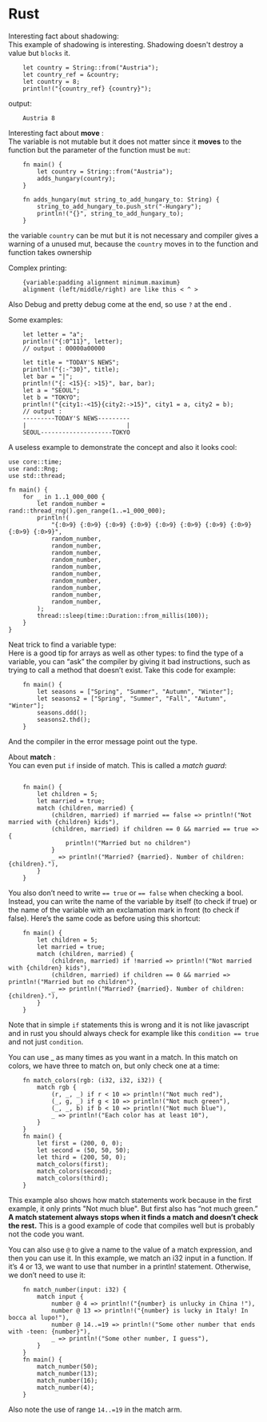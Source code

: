 # Rust
Interesting fact about shadowing: <br/>
This example of shadowing is interesting. Shadowing doesn't destroy a value but `blocks` it.
```
    let country = String::from("Austria");
    let country_ref = &country;
    let country = 8;
    println!("{country_ref} {country}");
```
output:
```
    Austria 8
```

Interesting fact about **move** : <br />
The variable is not mutable but it does not matter since it **moves** to
the function but the parameter of the function must be `mut`:
```
    fn main() {
        let country = String::from("Austria");
        adds_hungary(country);
    }

    fn adds_hungary(mut string_to_add_hungary_to: String) {
        string_to_add_hungary_to.push_str("-Hungary");
        println!("{}", string_to_add_hungary_to);
    }
```
the variable `country` can be mut but it is not necessary and compiler gives a warning of a unused mut, 
because the `country` moves in to the function and function takes ownership

Complex printing:
```
    {variable:padding alignment minimum.maximum}
    alignment (left/middle/right) are like this < ^ >
```
Also Debug and pretty debug come at the end, so use `?` at the end .

Some examples:
```
    let letter = "a";
    println!("{:0^11}", letter);
    // output : 00000a00000

    let title = "TODAY'S NEWS";
    println!("{:-^30}", title);
    let bar = "|";
    println!("{: <15}{: >15}", bar, bar);
    let a = "SEOUL";
    let b = "TOKYO";
    println!("{city1:-<15}{city2:->15}", city1 = a, city2 = b);
    // output : 
    ---------TODAY'S NEWS---------
    |                            |
    SEOUL--------------------TOKYO
```

A useless example to demonstrate the concept and also it looks cool:
```
use core::time;
use rand::Rng;
use std::thread;

fn main() {
    for _ in 1..1_000_000 {
        let random_number = rand::thread_rng().gen_range(1..=1_000_000);
        println!(
            "{:0>9} {:0>9} {:0>9} {:0>9} {:0>9} {:0>9} {:0>9} {:0>9} {:0>9} {:0>9}",
            random_number,
            random_number,
            random_number,
            random_number,
            random_number,
            random_number,
            random_number,
            random_number,
            random_number,
            random_number,
        );
        thread::sleep(time::Duration::from_millis(100));
    }
}
```

Neat trick to find a variable type: <br/>
Here is a good tip for arrays as well as other types: to find the type of a variable, you
can “ask” the compiler by giving it bad instructions, such as trying to call a method
that doesn’t exist. Take this code for example:
```
    fn main() {
        let seasons = ["Spring", "Summer", "Autumn", "Winter"];
        let seasons2 = ["Spring", "Summer", "Fall", "Autumn", "Winter"];
        seasons.ddd();
        seasons2.thd();
    }
```
And the compiler in the error message point out the type.

About **match** : <br/>
You can even put `if` inside of match. This is called a *match guard*:
```

    fn main() {
        let children = 5;
        let married = true;
        match (children, married) {
            (children, married) if married == false => println!("Not married with {children} kids"),
            (children, married) if children == 0 && married == true => {
                println!("Married but no children")
            }
            _ => println!("Married? {married}. Number of children: {children}."),
        }
    }
```

You also don’t need to write `== true` or `== false` when checking a bool. Instead, you can write the name of the 
variable by itself (to check if true) or the name of the variable with an exclamation mark in front (to check if false). 
Here’s the same code as before using this shortcut:
```
    fn main() {
        let children = 5;
        let married = true;
        match (children, married) {
            (children, married) if !married => println!("Not married with {children} kids"),
            (children, married) if children == 0 && married => println!("Married but no children"),
            _ => println!("Married? {married}. Number of children: {children}."),
        }
    }
```
Note that in simple `if` statements this is wrong and it is not like javascript and in rust you should always check
for example like this `condition == true` and not just `condition`. <br/>

You can use _ as many times as you want in a match. In this match on colors, we have three to match on, but only 
check one at a time:
```
    fn match_colors(rgb: (i32, i32, i32)) {
        match rgb {
            (r, _, _) if r < 10 => println!("Not much red"),
            (_, g, _) if g < 10 => println!("Not much green"),
            (_, _, b) if b < 10 => println!("Not much blue"),
            _ => println!("Each color has at least 10"),
        }
    }
    fn main() {
        let first = (200, 0, 0);
        let second = (50, 50, 50);
        let third = (200, 50, 0);
        match_colors(first);
        match_colors(second);
        match_colors(third);
    }
```

This example also shows how match statements work because in the first example, it only prints "Not much blue". But 
first also has “not much green.” **A match statement always stops when it finds a match and doesn’t check the rest.** 
This is a good example of code that compiles well but is probably not the code you want.<br/>

You can also use `@` to give a name to the value of a match expression, and then you can
use it. In this example, we match an i32 input in a function. If it’s 4 or 13, we want to
use that number in a println! statement. Otherwise, we don’t need to use it:
```
    fn match_number(input: i32) {
        match input {
            number @ 4 => println!("{number} is unlucky in China !"),
            number @ 13 => println!("{number} is lucky in Italy! In bocca al lupo!"),
            number @ 14..=19 => println!("Some other number that ends with -teen: {number}"),
            _ => println!("Some other number, I guess"),
        }
    }
    fn main() {
        match_number(50);
        match_number(13);
        match_number(16);
        match_number(4);
    }
```
Also note the use of range `14..=19` in the match arm.

